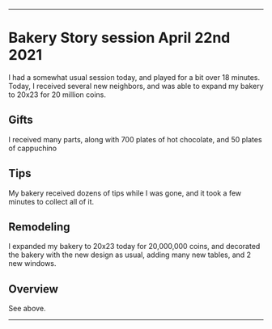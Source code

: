 
***

# Bakery Story session April 22nd 2021

I had a somewhat usual session today, and played for a bit over 18 minutes. Today, I received several new neighbors, and was able to expand my bakery to 20x23 for 20 million coins.

## Gifts

I received many parts, along with 700 plates of hot chocolate, and 50 plates of cappuchino

## Tips

My bakery received dozens of tips while I was gone, and it took a few minutes to collect all of it.

## Remodeling

I expanded my bakery to 20x23 today for 20,000,000 coins, and decorated the bakery with the new design as usual, adding many new tables, and 2 new windows.

## Overview

See above.

***

